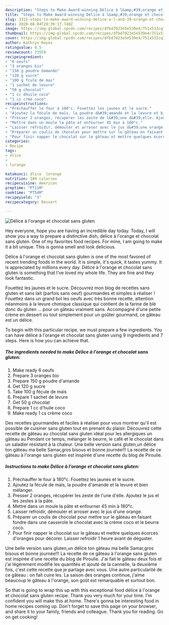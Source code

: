 ```yaml
---
description: "Steps to Make Award-winning Délice à l&amp;#39;orange et chocolat sans gluten"
title: "Steps to Make Award-winning Délice à l&amp;#39;orange et chocolat sans gluten"
slug: 3315-steps-to-make-award-winning-delice-a-l-and-39-orange-et-chocolat-sans-gluten
date: 2020-08-04T20:39:17.740Z
image: https://img-global.cpcdn.com/recipes/dfbd7023e5e539e4/751x532cq70/delice-a-lorange-et-chocolat-sans-gluten-photo-principale-de-la-recette.jpg
thumbnail: https://img-global.cpcdn.com/recipes/dfbd7023e5e539e4/751x532cq70/delice-a-lorange-et-chocolat-sans-gluten-photo-principale-de-la-recette.jpg
cover: https://img-global.cpcdn.com/recipes/dfbd7023e5e539e4/751x532cq70/delice-a-lorange-et-chocolat-sans-gluten-photo-principale-de-la-recette.jpg
author: Kathryn Reyes
ratingvalue: 4.5
reviewcount: 23559
recipeingredient:
- "6 oeufs"
- "3 oranges bio"
- "150 g poudre damande"
- "120 g sucre"
- "100 g fcule de mas"
- "1 sachet de levure"
- "50 g chocolat"
- "1 cc dhuile coco"
- "1 cs crme coco"
recipeinstructions:
- "Préchauffer le four à 180°c. Fouettez les jaunes et le sucre."
- "Ajoutez la fécule de maïs, la poudre d&#39;amande et la levure et bien mélanger."
- "Presser 2 oranges, récupérer les zeste de l&#39;une d&#39;elle. Ajoutez le jus et les zestes à la pâte."
- "Mettre dans un moule la pâte et enfourner 45 min à 180°c."
- "Laisser refroidir, démouler et arroser avec le jus d&#39;une orange."
- "Préparer un coulis de chocolat pour mettre sur le gâteau en faisant fondre dans une casserole le chocolat avec la crème coco et le beurre coco."
- "Pour finir napper le chocolat sur le gâteau et mettre quelques écorces d&#39;oranges pour décorer. Laisser refroidir 1 heure avant de déguster."
categories:
- Recipe
tags:
- dlice
- 
- lorange

katakunci: dlice  lorange 
nutrition: 189 calories
recipecuisine: American
preptime: "PT11M"
cooktime: "PT54M"
recipeyield: "3"
recipecategory: Dessert

---
```



![Délice à l&#39;orange et chocolat sans gluten](https://img-global.cpcdn.com/recipes/dfbd7023e5e539e4/751x532cq70/delice-a-lorange-et-chocolat-sans-gluten-photo-principale-de-la-recette.jpg)

Hey everyone, hope you are having an incredible day today. Today, I will show you a way to prepare a distinctive dish, délice à l&#39;orange et chocolat sans gluten. One of my favorites food recipes. For mine, I am going to make it a bit unique. This is gonna smell and look delicious.

Délice à l&#39;orange et chocolat sans gluten is one of the most favored of recent trending foods in the world. It is simple, it's quick, it tastes yummy. It is appreciated by millions every day. Délice à l&#39;orange et chocolat sans gluten is something that I've loved my whole life. They are fine and they look fantastic.

Fouettez les jaunes et le sucre. Découvrez mon blog de recettes sans gluten et sans lait (parfois sans oeuf) gourmandes et simples à réaliser ! Fouettez dans un grand bol les oeufs avec très bonne recette, attention néanmoins à la levure chimique classique qui contient de la farine de blé donc du gluten … pour un gâteau vraiment sans. Accompagné d&#39;une petite crème en dessert ou tout simplement pour un goûter gourmand, ce gâteau est un délice.


To begin with this particular recipe, we must prepare a few ingredients. You can have délice à l&#39;orange et chocolat sans gluten using 9 ingredients and 7 steps. Here is how you can achieve that.

<!--inarticleads1-->

##### The ingredients needed to make Délice à l&#39;orange et chocolat sans gluten:

1. Make ready 6 oeufs
1. Prepare 3 oranges bio
1. Prepare 150 g poudre d&#39;amande
1. Get 120 g sucre
1. Take 100 g fécule de maïs
1. Prepare 1 sachet de levure
1. Get 50 g chocolat
1. Prepare 1 cc d&#39;huile coco
1. Make ready 1 cs crème coco


Des recettes gourmandes et faciles à réaliser pour vous montrer qu&#39;il est possible de cuisiner sans gluten tout en prenant du plaisir. Découvrez cette recette de gâteau au chocolat sans gluten idéal pour les allergiques un gâteau au Pendant ce temps, mélanger le beurre, le café et le chocolat dans un saladier résistant à la chaleur. Une belle version sans gluten,un délice ton gâteau ma belle Samar,gros bisous et bonne journée!!! La recette de ce gâteau à l&#39;orange sans gluten est inspirée d&#39;une recette du blog de Piroulie. 

<!--inarticleads2-->

##### Instructions to make Délice à l&#39;orange et chocolat sans gluten:

1. Préchauffer le four à 180°c. Fouettez les jaunes et le sucre.
1. Ajoutez la fécule de maïs, la poudre d&#39;amande et la levure et bien mélanger.
1. Presser 2 oranges, récupérer les zeste de l&#39;une d&#39;elle. Ajoutez le jus et les zestes à la pâte.
1. Mettre dans un moule la pâte et enfourner 45 min à 180°c.
1. Laisser refroidir, démouler et arroser avec le jus d&#39;une orange.
1. Préparer un coulis de chocolat pour mettre sur le gâteau en faisant fondre dans une casserole le chocolat avec la crème coco et le beurre coco.
1. Pour finir napper le chocolat sur le gâteau et mettre quelques écorces d&#39;oranges pour décorer. Laisser refroidir 1 heure avant de déguster.


Une belle version sans gluten,un délice ton gâteau ma belle Samar,gros bisous et bonne journée!!! La recette de ce gâteau à l&#39;orange sans gluten est inspirée d&#39;une recette du blog de Piroulie. J&#39;ai fait le gâteau deux fois et j&#39;ai légèrement modifié les quantités et ajouté de la cannelle, la deuxième fois, c&#39;est cette recette que je partage avec vous. Une autre particularité de ce gâteau : on fait cuire les. La saison des oranges continue, j&#39;aime beaucoup le gâteau à l&#39;orange, son goût est remarquable et surtout bon. 

So that is going to wrap this up with this exceptional food délice à l&#39;orange et chocolat sans gluten recipe. Thank you very much for your time. I'm confident you will make this at home. There's gonna be interesting food in home recipes coming up. Don't forget to save this page on your browser, and share it to your family, friends and colleague. Thank you for reading. Go on get cooking!
